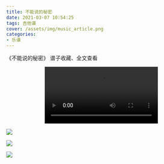 ```yaml
---
title: 不能说的秘密
date: 2021-03-07 10:54:25
tags: 吉他谱
cover: /assets/img/music_article.png
categories: 
- 乐谱
---
```


《不能说的秘密》
谱子收藏、全文查看<!--more-->

<video src="https://files.yournotes.cn/video/%E4%B8%8D%E8%83%BD%E8%AF%B4%E7%9A%84%E7%A7%98%E5%AF%86.mp4" controls="controls" autoplay="autoplay" style="max-width:100%;display:block;margin-left:auto;margin-right:auto;">您的浏览器不支持视频标签</video>

![](https://gitee-blogimage.oss-cn-beijing.aliyuncs.com/blogImage/%E4%B8%8D%E8%83%BD%E8%AF%B4%E7%9A%84%E7%A7%98%E5%AF%86%EF%BC%88%E5%90%89%E4%BB%96%E8%B0%B1%EF%BC%89/%E4%B8%8D%E8%83%BD%E8%AF%B4%E7%9A%84%E7%A7%98%E5%AF%861.webp)

![](https://gitee-blogimage.oss-cn-beijing.aliyuncs.com/blogImage/%E4%B8%8D%E8%83%BD%E8%AF%B4%E7%9A%84%E7%A7%98%E5%AF%86%EF%BC%88%E5%90%89%E4%BB%96%E8%B0%B1%EF%BC%89/%E4%B8%8D%E8%83%BD%E8%AF%B4%E7%9A%84%E7%A7%98%E5%AF%862.webp)

![](https://gitee-blogimage.oss-cn-beijing.aliyuncs.com/blogImage/%E4%B8%8D%E8%83%BD%E8%AF%B4%E7%9A%84%E7%A7%98%E5%AF%86%EF%BC%88%E5%90%89%E4%BB%96%E8%B0%B1%EF%BC%89/%E4%B8%8D%E8%83%BD%E8%AF%B4%E7%9A%84%E7%A7%98%E5%AF%863.webp)